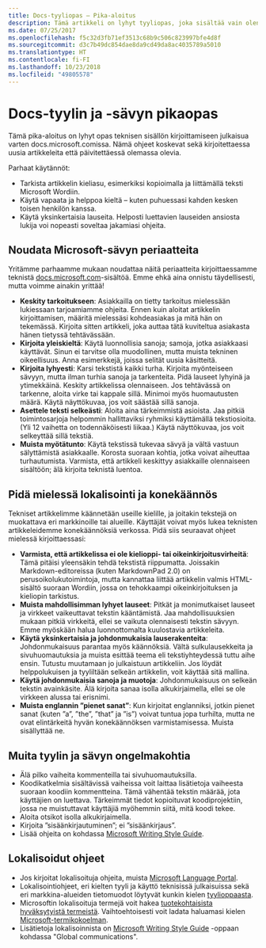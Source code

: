 ```yaml
---
title: Docs-tyyliopas – Pika-aloitus
description: Tämä artikkeli on lyhyt tyyliopas, joka sisältää vain olennaiset aiheet docs.microsoft.comin käytön aloittamiseen liittyen.
ms.date: 07/25/2017
ms.openlocfilehash: f5c32d3fb71ef3513c68b9c506c823997bfe4d8f
ms.sourcegitcommit: d3c7b49dc854dae8da9cd49da8ac4035789a5010
ms.translationtype: HT
ms.contentlocale: fi-FI
ms.lasthandoff: 10/23/2018
ms.locfileid: "49805578"
---
```

# <a name="docs-style-and-voice-quick-start"></a>Docs-tyylin ja -sävyn pikaopas

Tämä pika-aloitus on lyhyt opas teknisen sisällön kirjoittamiseen julkaisua varten docs.microsoft.comissa. Nämä ohjeet koskevat sekä kirjoitettaessa uusia artikkeleita että päivitettäessä olemassa olevia.

Parhaat käytännöt:

- Tarkista artikkelin kieliasu, esimerkiksi kopioimalla ja liittämällä teksti Microsoft Wordiin.
- Käytä vapaata ja helppoa kieltä – kuten puhuessasi kahden kesken toisen henkilön kanssa.
- Käytä yksinkertaisia lauseita. Helposti luettavien lauseiden ansiosta lukija voi nopeasti soveltaa jakamiasi ohjeita.

## <a name="use-the-microsoft-voice-principles"></a>Noudata Microsoft-sävyn periaatteita

Yritämme parhaamme mukaan noudattaa näitä periaatteita kirjoittaessamme teknistä [docs.microsoft.com](https://docs.microsoft.com)-sisältöä. Emme ehkä aina onnistu täydellisesti, mutta voimme ainakin yrittää!

- **Keskity tarkoitukseen**: Asiakkailla on tietty tarkoitus mielessään lukiessaan tarjoamiamme ohjeita. Ennen kuin aloitat artikkelin kirjoittamisen, määritä mielessäsi kohdeasiakas ja mitä hän on tekemässä. Kirjoita sitten artikkeli, joka auttaa tätä kuviteltua asiakasta hänen tietyssä tehtävässään.
- **Kirjoita yleiskieltä**: Käytä luonnollisia sanoja; samoja, jotka asiakkaasi käyttävät. Sinun ei tarvitse olla muodollinen, mutta muista tekninen oikeellisuus. Anna esimerkkejä, joissa selität uusia käsitteitä.
- **Kirjoita lyhyesti**: Karsi tekstistä kaikki turha. Kirjoita myönteiseen sävyyn, mutta ilman turhia sanoja ja tarkenteita. Pidä lauseet lyhyinä ja ytimekkäinä. Keskity artikkelissa olennaiseen. Jos tehtävässä on tarkenne, aloita virke tai kappale sillä. Minimoi myös huomautusten määrä. Käytä näyttökuvaa, jos voit säästää sillä sanoja.
- **Asettele teksti selkeästi**: Aloita aina tärkeimmistä asioista. Jaa pitkiä toimintosarjoja helpommin hallittaviksi ryhmiksi käyttämällä tekstiosioita. (Yli 12 vaihetta on todennäköisesti liikaa.) Käytä näyttökuvaa, jos voit selkeyttää sillä tekstiä.
- **Muista myötätunto**: Käytä tekstissä tukevaa sävyä ja vältä vastuun sälyttämistä asiakkaalle. Korosta suoraan kohtia, jotka voivat aiheuttaa turhautumista. Varmista, että artikkeli keskittyy asiakkaille olennaiseen sisältöön; älä kirjoita teknistä luentoa.

## <a name="consider-localization-and-machine-translation"></a>Pidä mielessä lokalisointi ja konekäännös

Tekniset artikkelimme käännetään useille kielille, ja joitakin tekstejä on muokattava eri markkinoille tai alueille. Käyttäjät voivat myös lukea teknisten artikkeleidemme konekäännöksiä verkossa. Pidä siis seuraavat ohjeet mielessä kirjoittaessasi:

- **Varmista, että artikkelissa ei ole kielioppi- tai oikeinkirjoitusvirheitä**: Tämä pitäisi yleensäkin tehdä tekstistä riippumatta. Joissakin Markdown-editoreissa (kuten MarkdownPad 2.0) on perusoikolukutoimintoja, mutta kannattaa liittää artikkelin valmis HTML-sisältö suoraan Wordiin, jossa on tehokkaampi oikeinkirjoituksen ja kieliopin tarkistus.
- **Muista mahdollisimman lyhyet lauseet**: Pitkät ja monimutkaiset lauseet ja virkkeet vaikeuttavat tekstin kääntämistä. Jaa mahdollisuuksien mukaan pitkiä virkkeitä, ellei se vaikuta olennaisesti tekstin sävyyn. Emme myöskään halua luonnottomalta kuulostavia artikkeleita.
- **Käytä yksinkertaisia ja johdonmukaisia lauserakenteita**: Johdonmukaisuus parantaa myös käännöksiä. Vältä sulkulausekkeita ja sivuhuomautuksia ja muista esittää teema eli tekstiyhteydessä tuttu aihe ensin. Tutustu muutamaan jo julkaistuun artikkeliin. Jos löydät helppolukuisen ja tyyliltään selkeän artikkelin, voit käyttää sitä mallina.
- **Käytä johdonmukaisia sanoja ja muotoja**: Johdonmukaisuus on selkeän tekstin avainkäsite. Älä kirjoita sanaa isolla alkukirjaimella, ellei se ole virkkeen alussa tai erisnimi.
- **Muista englannin ”pienet sanat”**: Kun kirjoitat englanniksi, jotkin pienet sanat (kuten ”a”, ”the”, ”that” ja ”is”) voivat tuntua jopa turhilta, mutta ne ovat elintärkeitä hyvän konekäännöksen varmistamisessa. Muista sisällyttää ne.

## <a name="other-style-and-voice-issues-to-watch-for"></a>Muita tyylin ja sävyn ongelmakohtia

- Älä pilko vaiheita kommenteilla tai sivuhuomautuksilla.
- Koodikatkelmia sisältävissä vaiheissa voit laittaa lisätietoja vaiheesta suoraan koodiin kommentteina. Tämä vähentää tekstin määrää, jota käyttäjien on luettava. Tärkeimmät tiedot kopioituvat koodiprojektiin, jossa ne muistuttavat käyttäjiä myöhemmin siitä, mitä koodi tekee.
- Aloita otsikot isolla alkukirjaimella.
- Kirjoita ”sisäänkirjautuminen”; ei ”sisäänkirjaus”.
- Lisää ohjeita on kohdassa [Microsoft Writing Style Guide](https://docs.microsoft.com/style-guide/welcome).

## <a name="localized-documentation"></a>Lokalisoidut ohjeet

- Jos kirjoitat lokalisoituja ohjeita, muista [Microsoft Language Portal](https://www.microsoft.com/Language/Default.aspx).
- Lokalisointiohjeet, eri kielten tyyli ja käyttö teknisissä julkaisuissa sekä eri markkina-alueiden tietomuodot löytyvät kunkin kielen [tyylioppaasta](https://www.microsoft.com/Language/StyleGuides).
- Microsoftin lokalisoituja termejä voit hakea [tuotekohtaisista hyväksytyistä termeistä](https://www.microsoft.com/Language/Default.aspx). Vaihtoehtoisesti voit ladata haluamasi kielen [Microsoft-termikokoelman](https://www.microsoft.com/language/Terminology).
- Lisätietoja lokalisoinnista on [Microsoft Writing Style Guide](https://docs.microsoft.com/style-guide/global-communications) -oppaan kohdassa "Global communications".

